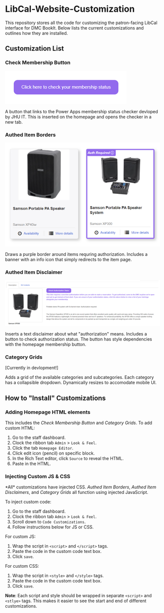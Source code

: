 # LibCal-Website-Customization

This repository stores all the code for customizing the patron-facing LibCal interface for DMC BookIt. Below lists the current customizations and outlines how they are installed.

## Customization List

### Check Membership Button

![Check membership button screenshot](images/readme_images/membership-button.png)

A button that links to the Power Apps membership status checker devloped by JHU IT. This is inserted on the homepage and opens the checker in a new tab.

### Authed Item Borders

![Authed Item Border screenshot](images/readme_images/authed-item-borders.png)

Draws a purple border around items requring authorization. Includes a banner with an info icon that simply redirects to the item page.

### Authed Item Disclaimer

![Authed Item Disclaimer screenshot](images/readme_images/authed-item-disclaimer.png)

Inserts a text disclaimer about what "authorization" means. Includes a button to check authorization status. The button has style dependencies with the homepage membership button.

### Category Grids

[Currently in devlopment!]

Adds a grid of the available categories and subcategories. Each category has a collapsible dropdown. Dynamically resizes to accomodate mobile UI.

## How to "Install" Customizations

### Adding Homepage HTML elements

This includes the *Check Membership Button* and *Category Grids*. To add custom HTML:

1. Go to the staff dashboard.
2. Clock the ribbon tab `Admin` > `Look & Feel`.
3. Click the tab `Homepage Editor`.
4. Click edit icon (pencil) on specific block.
5. In the Rich Text editor, click `Source` to reveal the HTML.
6. Paste in the HTML.

### Injecting Custom JS & CSS

\*All\* customizations have injected CSS. *Authed Item Borders*, *Authed Item Disclaimers*, and *Category Grids* all function using injected JavaScript.

To inject custom code:

1. Go to the staff dashboard.
2. Clock the ribbon tab `Admin` > `Look & Feel`.
3. Scroll down to `Code Customizations`.
4. Follow instructions below for JS or CSS.

For custom JS:

1. Wrap the script in `<script>` and `</script>` tags.
2. Paste the code in the custom code text box.
3. Click `save`.

For custom CSS:

1. Wrap the script in `<style>` and `</style>` tags.
2. Paste the code in the custom code text box.
3. Click `save`.

**Note**: Each script and style should be wrapped in separate `<script>` and `<stlye>` tags. This makes it easier to see the start and end of different customizations.
